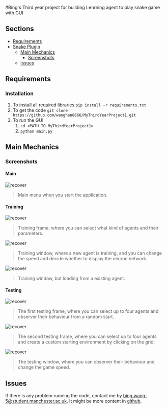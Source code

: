 #Bing's Third year project for building Lenrning agent to play snake game with GUI

## Sections
- [Requirements](#requirements)
- [Snake Plugin](#snake-game-plugin)
  - [Main Mechanics](#main-mechanics)
    - [Screenshots](#screenshots)
  - [Issues](#Issues)
## Requirements
### Installation
1. To install all required libraries
```pip install -r requirements.txt```
2. To get the code 
```git clone https://github.com/wanghan8866/MyThirdYearProject1.git```
3. To run the GUI
   1. ```cd <PATH TO MyThirdYearProject1>```
   2. ```python main.py ```


## Main Mechanics
### Screenshots
#### Main
![recover](./thrid/main.png)
> Main menu when you start the application.

#### Training
![recover](./thrid/training.png)
> Training frame, where you can select what kind of agents and their parameters.

![recover](./thrid/training2.png)
> Training window, where a new agent is training, and you can change the speed and decide whether to display the neuron network.

![recover](./thrid/training3.png)
> Training window, but loading from a existing agent.

#### Testing
![recover](./thrid/single-player.png)
> The first testing frame, where you can select up to four agents and observer their behaviour from a random start.

![recover](./thrid/test.png)
> The second testing frame, where you can select up to four agents and create a custom starting environment by clicking on the grid.

![recover](./thrid/test2.png)
> The  testing window, where you can observer their behaviour and change the game speed.

## Issues
If there is any problem running the code, contact me by bing.wang-5@student.manchester.ac.uk.
It might be more content in [github].

[discord]: https://discord.com/channels/874340350062362681/874340350062362684
[github]: https://github.com/wanghan8866/MyThirdYearProject1/new/master
